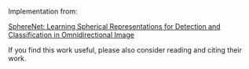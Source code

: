 Implementation from:

[SphereNet: Learning Spherical Representations for Detection and Classification in Omnidirectional Image](https://github.com/ChiWeiHsiao/SphereNet-pytorch/tree/master/spherenet)

If you find this work useful, please also consider reading and citing their work.

